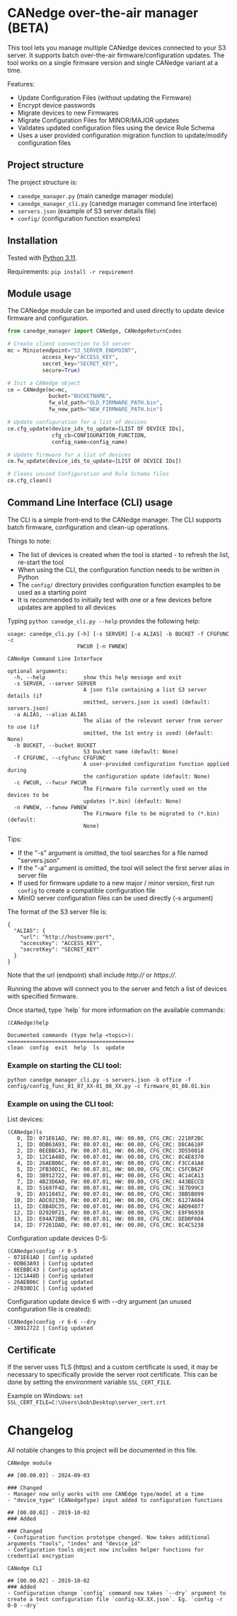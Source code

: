 # CANedge over-the-air manager (BETA)

This tool lets you manage multiple CANedge devices connected to your S3 server. It supports batch over-the-air firmware/configuration updates. The tool works on a single firmware version and single CANedge variant at a time.

Features:
- Update Configuration Files (without updating the Firmware)
- Encrypt device passwords
- Migrate devices to new Firmwares
- Migrate Configuration Files for MINOR/MAJOR updates
- Validates updated configuration files using the device Rule Schema
- Uses a user provided configuration migration function to update/modify configuration files

## Project structure
The project structure is:

- `canedge_manager.py` (main canedge manager module)
- `canedge_manager_cli.py` (canedge manager command line interface)
- `servers.json` (example of S3 server details file)
- `config/` (configuration function examples)

## Installation

Tested with [Python 3.11](https://www.python.org/downloads/).

Requirements: `pip install -r requirement`
    
## Module usage
The CANedge module can be imported and used directly to update device firmware and configuration.

```python
from canedge_manager import CANedge, CANedgeReturnCodes

# Create client connection to S3 server
mc = Minio(endpoint="S3_SERVER_ENDPOINT",
           access_key="ACCESS_KEY",
           secret_key="SECRET_KEY",
           secure=True)

# Init a CANedge object
ce = CANedge(mc=mc,
             bucket="BUCKETNAME",
             fw_old_path="OLD_FIRMWARE_PATH.bin",
             fw_new_path="NEW_FIRMWARE_PATH.bin")

# Update configuration for a list of devices
ce.cfg_update(device_ids_to_update=[LIST OF DEVICE IDs],
              cfg_cb=CONFIGURATION_FUNCTION,
              config_name=config_name)

# Update firmware for a list of devices
ce.fw_update(device_ids_to_update=[LIST OF DEVICE IDs])

# Cleans unused Configuration and Rule Schema files
ce.cfg_clean()

```

## Command Line Interface (CLI) usage

The CLI is a simple front-end to the CANedge manager. The CLI supports batch firmware, configuration and clean-up operations.

Things to note:
- The list of devices is created when the tool is started - to refresh the list, re-start the tool
- When using the CLI, the configuration function needs to be written in Python
- The `config/` directory provides configuration function examples to be used as a starting point
- It is recommended to initially test with one or a few devices before updates are applied to all devices

Typing `python canedge_cli.py --help` provides the following help:
```
usage: canedge_cli.py [-h] [-s SERVER] [-a ALIAS] -b BUCKET -f CFGFUNC -c
                      FWCUR [-n FWNEW]

CANedge Command Line Interface

optional arguments:
  -h, --help            show this help message and exit
  -s SERVER, --server SERVER
                        A json file containing a list S3 server details (if
                        omitted, servers.json is used) (default: servers.json)
  -a ALIAS, --alias ALIAS
                        The alias of the relevant server from server to use (if
                        omitted, the 1st entry is used) (default: None)
  -b BUCKET, --bucket BUCKET
                        S3 bucket name (default: None)
  -f CFGFUNC, --cfgfunc CFGFUNC
                        A user-provided configuration function applied during
                        the configuration update (default: None)
  -c FWCUR, --fwcur FWCUR
                        The Firmware file currently used on the devices to be
                        updates (*.bin) (default: None)
  -n FWNEW, --fwnew FWNEW
                        The Firmware file to be migrated to (*.bin) (default:
                        None)
```

Tips:
- If the "-s" argument is omitted, the tool searches for a file named "servers.json"
- If the "-a" argument is omitted, the tool will select the first server alias in server file
- If used for firmware update to a new major / minor version, first run `config` to create a compatible configuration file
- MinIO server configuration files can be used directly (-s argument)

The format of the S3 server file is:
```
{
  "ALIAS": {
    "url": "http://hostname:port",
    "accessKey": "ACCESS_KEY",
    "secretKey": "SECRET_KEY"
  }
}
```
Note that the url (endpoint) shall include *http://* or *https://*.

Running the above will connect you to the server and fetch a list of devices with specified firmware.

Once started, type ´help´ for more information on the available commands:
```
(CANedge)help

Documented commands (type help <topic>):
========================================
clean  config  exit  help  ls  update
```

### Example on starting the CLI tool:
`python canedge_manager_cli.py -s servers.json -b office -f config/config_func_01_07_XX-01_08_XX.py -c firmware_01_08.01.bin`

### Example on using the CLI tool:
List devices:
```
(CANedge)ls
   0, ID: 071E61AD, FW: 00.07.01, HW: 00.00, CFG_CRC: 2218F2BC
   1, ID: 0DB63A93, FW: 00.07.01, HW: 00.00, CFG_CRC: D8CA618F
   2, ID: 0EEBBC43, FW: 00.07.01, HW: 00.00, CFG_CRC: 3D550818
   3, ID: 12C1A48D, FW: 00.07.01, HW: 00.00, CFG_CRC: 8C4E8370
   4, ID: 26AEB06C, FW: 00.07.01, HW: 00.00, CFG_CRC: F3CC41A8
   5, ID: 2FB30D1C, FW: 00.07.01, HW: 00.00, CFG_CRC: C5FCB62F
   6, ID: 3B912722, FW: 00.07.01, HW: 00.00, CFG_CRC: 4C14CA13
   7, ID: 4B23D6A0, FW: 00.07.01, HW: 00.00, CFG_CRC: 443BECCD
   8, ID: 51697F4D, FW: 00.07.01, HW: 00.00, CFG_CRC: 3E7D99C3
   9, ID: A9110452, FW: 00.07.01, HW: 00.00, CFG_CRC: 3BB5B899
  10, ID: ADC02130, FW: 00.07.01, HW: 00.00, CFG_CRC: 6127A604
  11, ID: C8B4DC35, FW: 00.07.01, HW: 00.00, CFG_CRC: ABD94077
  12, ID: D2920F21, FW: 00.07.01, HW: 00.00, CFG_CRC: E8F96938
  13, ID: E04A72BB, FW: 00.07.01, HW: 00.00, CFG_CRC: DED0F604
  14, ID: F7261DAD, FW: 00.07.01, HW: 00.00, CFG_CRC: 8C4C5238
```

Configuration update devices 0-5:
```
(CANedge)config -r 0-5
- 071E61AD | Config updated
- 0DB63A93 | Config updated
- 0EEBBC43 | Config updated
- 12C1A48D | Config updated
- 26AEB06C | Config updated
- 2FB30D1C | Config updated
```

Configuration update device 6 with --dry argument (an unused configuration file is created):
```
(CANedge)config -r 6-6 --dry
- 3B912722 | Config updated
```

## Certificate
If the server uses TLS (https) and a custom certificate is used, it may be necessary to specifically provide the server root certificate. This can be done by setting the environment variable `SSL_CERT_FILE`.

Example on Windows:
```set SSL_CERT_FILE=C:\Users\bob\Desktop\server_cert.crt```

# Changelog
All notable changes to this project will be documented in this file.

```
CANedge module

## [00.00.03] - 2024-09-03

### Changed
- Manager now only works with one CANEdge type/model at a time
- "device_type" (CANedgeType) input added to configuration functions

## [00.00.02] - 2019-10-02
### Added

### Changed
- Configuration function prototype changed. Now takes additional arguments "tools", "index" and "device_id"
- Configuration tools object now includes helper functions for credential encryption

CANedge CLI

## [00.00.02] - 2019-10-02
### Added
- Configuration change `config` command now takes `--dry` argument to create a test configuration file `config-XX.XX.json`. Eg. `config -r 0-0 --dry`
```
